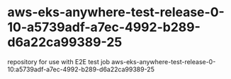 # aws-eks-anywhere-test-release-0-10-a5739adf-a7ec-4992-b289-d6a22ca99389-25
repository for use with E2E test job aws-eks-anywhere-test-release-0-10:a5739adf-a7ec-4992-b289-d6a22ca99389-25
